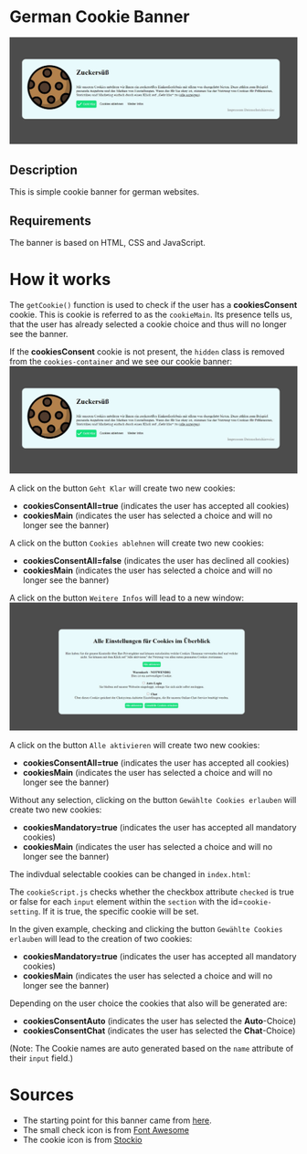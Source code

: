 # German Cookie Banner
![Cookie Banner](./cookie-banner.jpg)
## Description
This is simple cookie banner for german websites.

## Requirements
The banner is based on HTML, CSS and JavaScript.

# How it works
The `getCookie()` function is used to check if the user has a **cookiesConsent** cookie. This is cookie is referred to as the `cookieMain`. Its presence tells us, that the user has already selected a cookie choice and thus will no longer see the banner.

If the **cookiesConsent** cookie is not present, the `hidden` class is removed from the `cookies-container` and we see our cookie banner:
![Cookie Banner](./cookie-banner.jpg)

A click on the button `Geht Klar` will create two new cookies: 
- **cookiesConsentAll=true** (indicates the user has accepted all cookies)
- **cookiesMain** (indicates the user has selected a choice and will no longer see the banner)

A click on the button `Cookies ablehnen` will create two new cookies: 
- **cookiesConsentAll=false** (indicates the user has declined all cookies)
- **cookiesMain** (indicates the user has selected a choice and will no longer see the banner)

A click on the button `Weitere Infos` will lead to a new window: 
![Cookie Consent](./cookie-consent.jpg)

A click on the button `Alle aktivieren` will create two new cookies: 
- **cookiesConsentAll=true** (indicates the user has accepted all cookies)
- **cookiesMain** (indicates the user has selected a choice and will no longer see the banner)

Without any selection, clicking on the button `Gewählte Cookies erlauben` will create two new cookies:
- **cookiesMandatory=true** (indicates the user has accepted all mandatory cookies)
- **cookiesMain** (indicates the user has selected a choice and will no longer see the banner)

The indivdual selectable cookies can be changed in `index.html`:

The `cookieScript.js` checks whether the checkbox attribute `checked` is true or false for each `input` element within the `section` with the id=`cookie-setting`.
If it is true, the specific cookie will be set.

In the given example, checking and clicking the button `Gewählte Cookies erlauben` will lead to the creation of two cookies:
- **cookiesMandatory=true** (indicates the user has accepted all mandatory cookies)
- **cookiesMain** (indicates the user has selected a choice and will no longer see the banner)

Depending on the user choice the cookies that also will be generated are:
- **cookiesConsentAuto** (indicates the user has selected the **Auto**-Choice)
- **cookiesConsentChat** (indicates the user has selected the **Chat**-Choice)

(Note: The Cookie names are auto generated based on the `name` attribute of their `input` field.)

# Sources
- The starting point for this banner came from [here](https://monsterlessons-academy.com/posts/cookie-consent-popup-cookie-banner-examples-with-html-css-javascript).
- The small check icon is from [Font Awesome](https://fontawesome.com/icons/check?f=classic&s=solid)
- The cookie icon is from [Stockio](https://www.stockio.com/free-icon/christmas-icons-cookie)
